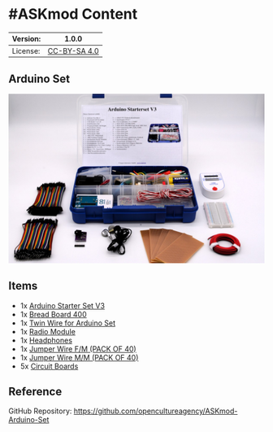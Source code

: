 # #ASKmod Content

| Version: | 1.0.0        |
| -------- | ------------ |
| License: | [CC-BY-SA 4.0](LICENSE.md) |

## Arduino Set

![#ASKmod Arduino Set](https://raw.githubusercontent.com/opencultureagency/ASKmod-Arduino-Set/549e148123600d86adc40fc51975a230903b47e9/images/ASKmod-Arduino-Set.jpg)

## Items

- 1x [Arduino Starter Set V3](https://askotec.openculture.agency/product/arduino-starter-set-v3/)
- 1x [Bread Board 400](https://askotec.openculture.agency/product/bread-board/)
- 1x [Twin Wire for Arduino Set](https://askotec.openculture.agency/product/twin-wires/)
- 1x [Radio Module](https://askotec.openculture.agency/product/radio-set/)
- 1x [Headphones](https://askotec.openculture.agency/product/headphones/)
- 1x [Jumper Wire F/M (PACK OF 40)](https://askotec.openculture.agency/product/jumper-wire-f-m-pack-of-40/)
- 1x [Jumper Wire M/M (PACK OF 40)](https://askotec.openculture.agency/product/jumper-wire-m-m-pack-of-40/)
- 5x [Circuit Boards](https://askotec.openculture.agency/product/circuit-board/)

## Reference

GitHub Repository: https://github.com/opencultureagency/ASKmod-Arduino-Set
